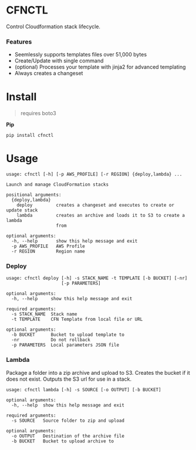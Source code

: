 # CFNCTL

Control Cloudformation stack lifecycle. 

### Features

 - Seemlessly supports templates files over 51,000 bytes
 - Create/Update with single command
 - (optional) Processes your template with jinja2 for advanced templating
 - Always creates a changeset

# Install

> requires boto3

**Pip**

```
pip install cfnctl
```

# Usage

```
usage: cfnctl [-h] [-p AWS_PROFILE] [-r REGION] {deploy,lambda} ...

Launch and manage CloudFormation stacks

positional arguments:
  {deploy,lambda}
    deploy         creates a changeset and executes to create or update stack
    lambda         creates an archive and loads it to S3 to create a lambda
                   from

optional arguments:
  -h, --help       show this help message and exit
  -p AWS_PROFILE   AWS Profile
  -r REGION        Region name
```

### Deploy

```
usage: cfnctl deploy [-h] -s STACK_NAME -t TEMPLATE [-b BUCKET] [-nr]
                     [-p PARAMETERS]

optional arguments:
  -h, --help     show this help message and exit

required arguments:
  -s STACK_NAME  Stack name
  -t TEMPLATE    CFN Template from local file or URL

optional arguments:
  -b BUCKET      Bucket to upload template to
  -nr            Do not rollback
  -p PARAMETERS  Local parameters JSON file
```

### Lambda

Package a folder into a zip archive and upload to S3. Creates the bucket
if it does not exist. Outputs the S3 url for use in a stack.

```
usage: cfnctl lambda [-h] -s SOURCE [-o OUTPUT] [-b BUCKET]

optional arguments:
  -h, --help  show this help message and exit

required arguments:
  -s SOURCE   Source folder to zip and upload

optional arguments:
  -o OUTPUT   Destination of the archive file
  -b BUCKET   Bucket to upload archive to
```
